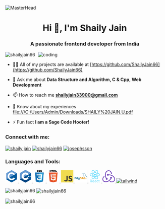 ![MasterHead](https://user-images.githubusercontent.com/70682152/196581060-0e3cc3d2-93e3-4108-82ea-920de5bcece4.gif)
<h1 align="center">Hi 👋, I'm Shaily Jain</h1>
<h3 align="center">A passionate frontend developer from India</h3>
<img align="right" alt="coding" width = "400"  src="https://i.giphy.com/BferOKonYOspm28AiB.webp">


<p align="left"> <img src="https://komarev.com/ghpvc/?username=shailyjain66&label=Profile%20views&color=0e75b6&style=flat" alt="shailyjain66" /> </p>

- 👨‍💻 All of my projects are available at [https://github.com/ShailyJain66](https://github.com/ShailyJain66)

- 💬 Ask me about **Data Structure and Algorithm, C & Cpp, Web Development**

- 📫 How to reach me **shailyjain33900@gmail.com**

- 📄 Know about my experiences [file:///C:/Users/Admin/Downloads/SHAILY%20JAIN.U.pdf](file:///C:/Users/Admin/Downloads/SHAILY%20JAIN.U.pdf)

- ⚡ Fun fact **I am a Sage Code Hooter!**

<h3 align="left">Connect with me:</h3>
<p align="left">
<a href="https://linkedin.com/in/shaily jain" target="blank"><img align="center" src="https://raw.githubusercontent.com/rahuldkjain/github-profile-readme-generator/master/src/images/icons/Social/linked-in-alt.svg" alt="shaily jain" height="30" width="40" /></a>
<a href="https://www.leetcode.com/shailyjain66" target="blank"><img align="center" src="https://raw.githubusercontent.com/rahuldkjain/github-profile-readme-generator/master/src/images/icons/Social/leet-code.svg" alt="shailyjain66" height="30" width="40" /></a>
<a href="https://auth.geeksforgeeks.org/user/josephsson" target="blank"><img align="center" src="https://raw.githubusercontent.com/rahuldkjain/github-profile-readme-generator/master/src/images/icons/Social/geeks-for-geeks.svg" alt="josephsson" height="30" width="40" /></a>
</p>

<h3 align="left">Languages and Tools:</h3>
<p align="left"> <a href="https://www.cprogramming.com/" target="_blank" rel="noreferrer"> <img src="https://raw.githubusercontent.com/devicons/devicon/master/icons/c/c-original.svg" alt="c" width="40" height="40"/> </a> <a href="https://www.w3schools.com/cpp/" target="_blank" rel="noreferrer"> <img src="https://raw.githubusercontent.com/devicons/devicon/master/icons/cplusplus/cplusplus-original.svg" alt="cplusplus" width="40" height="40"/> </a> <a href="https://www.w3schools.com/css/" target="_blank" rel="noreferrer"> <img src="https://raw.githubusercontent.com/devicons/devicon/master/icons/css3/css3-original-wordmark.svg" alt="css3" width="40" height="40"/> </a> <a href="https://www.w3.org/html/" target="_blank" rel="noreferrer"> <img src="https://raw.githubusercontent.com/devicons/devicon/master/icons/html5/html5-original-wordmark.svg" alt="html5" width="40" height="40"/> </a> <a href="https://developer.mozilla.org/en-US/docs/Web/JavaScript" target="_blank" rel="noreferrer"> <img src="https://raw.githubusercontent.com/devicons/devicon/master/icons/javascript/javascript-original.svg" alt="javascript" width="40" height="40"/> </a> <a href="https://www.mysql.com/" target="_blank" rel="noreferrer"> <img src="https://raw.githubusercontent.com/devicons/devicon/master/icons/mysql/mysql-original-wordmark.svg" alt="mysql" width="40" height="40"/> </a> <a href="https://reactjs.org/" target="_blank" rel="noreferrer"> <img src="https://raw.githubusercontent.com/devicons/devicon/master/icons/react/react-original-wordmark.svg" alt="react" width="40" height="40"/> </a> <a href="https://redux.js.org" target="_blank" rel="noreferrer"> <img src="https://raw.githubusercontent.com/devicons/devicon/master/icons/redux/redux-original.svg" alt="redux" width="40" height="40"/> </a> <a href="https://tailwindcss.com/" target="_blank" rel="noreferrer"> <img src="https://www.vectorlogo.zone/logos/tailwindcss/tailwindcss-icon.svg" alt="tailwind" width="40" height="40"/> </a> </p>

<p><img align="left" src="https://github-readme-stats.vercel.app/api/top-langs?username=shailyjain66&show_icons=true&locale=en&layout=compact" alt="shailyjain66" /></p>

<p>&nbsp;<img align="center" src="https://github-readme-stats.vercel.app/api?username=shailyjain66&show_icons=true&locale=en" alt="shailyjain66" /></p>

<p><img align="center" src="https://github-readme-streak-stats.herokuapp.com/?user=shailyjain66&" alt="shailyjain66" /></p>
